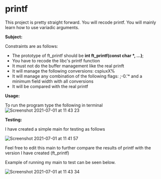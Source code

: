 # printf
This project is pretty straight forward. You will recode printf. You will mainly learn how to use variadic arguments.

**Subject:**

Constraints are as follows:
- The prototype of ft_printf should be **int ft_printf(const char *, ...)**;
- You have to recode the libc's printf function
- It must not do the buffer management like the real prinft
- It will manage the following conversions: cspiuxX%
- It will manage any combination of the following flags: ;-0.'* and a minimum field width with all conversions
- It will be compared with the real printf

**Usage:**

To run the program type the following in terminal
![Screenshot 2021-07-01 at 11 43 23](https://user-images.githubusercontent.com/61982496/124103507-a29fda00-da61-11eb-9fd5-b0aef58e8225.png)

**Testing:**

I have created a simple main for testing as follows

![Screenshot 2021-07-01 at 11 41 57](https://user-images.githubusercontent.com/61982496/124103586-b77c6d80-da61-11eb-8ed6-e30fd1dd6b3c.png)

Feel free to edit this main to further compare the results of printf with the version I have created (ft_printf)

Example of running my main to test can be seen below.

![Screenshot 2021-07-01 at 11 43 34](https://user-images.githubusercontent.com/61982496/124103736-e0046780-da61-11eb-8246-2742bd02939f.png)

